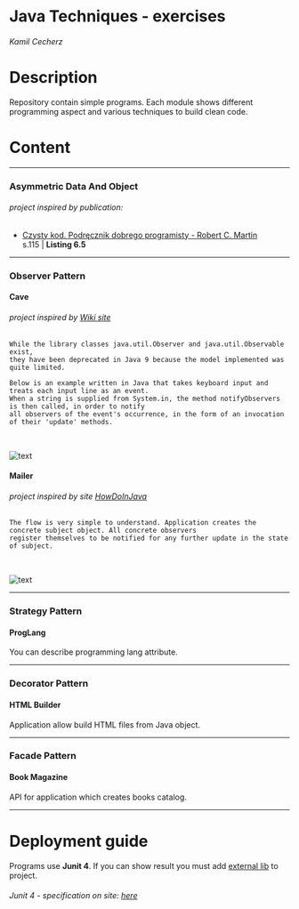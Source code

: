 # Java Techniques - exercises
###### Kamil Cecherz

# Description

Repository contain simple programs. Each module shows different programming aspect and various
techniques to build clean code.

# Content

---
### Asymmetric Data And Object

###### project inspired by publication:
* [Czysty kod. Podręcznik dobrego programisty - Robert C. Martin](https://helion.pl/ksiazki/czysty-kod-podrecznik-dobrego-programisty-robert-c-martin,czykov.htm#format/d)
<br /> s.115 | **Listing 6.5**
  
---

### Observer Pattern

#### Cave

###### project inspired by [Wiki site](https://en.wikipedia.org/wiki/Observer_pattern#Java)

```
While the library classes java.util.Observer and java.util.Observable exist, 
they have been deprecated in Java 9 because the model implemented was quite limited.

Below is an example written in Java that takes keyboard input and treats each input line as an event. 
When a string is supplied from System.in, the method notifyObservers is then called, in order to notify 
all observers of the event's occurrence, in the form of an invocation of their 'update' methods.
```
<br />

![text](ObserverPattern/observer_example_uml.png)

#### Mailer

###### project inspired by site [HowDoInJava](https://howtodoinjava.com/design-patterns/behavioral/observer-design-pattern/)

```
The flow is very simple to understand. Application creates the concrete subject object. All concrete observers 
register themselves to be notified for any further update in the state of subject.
```
<br />

![text](ObserverPattern/observer-pattern-arch.jpg)

---

### Strategy Pattern

#### ProgLang
You can describe programming lang attribute.

---

### Decorator Pattern

#### HTML Builder
Application allow build HTML files from Java object.

---

### Facade Pattern

#### Book Magazine
API for application which creates books catalog.

---

# Deployment guide

Programs use **Junit 4**. If you can show result you must 
add [external lib](https://www.jetbrains.com/help/idea/library.html) to project.

###### Junit 4 - specification on site: [here](https://junit.org/junit4/)

